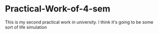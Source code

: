 # Practical-Work-of-4-sem
This is my second practical work in university. I think it's going to be some sort of life simulation
